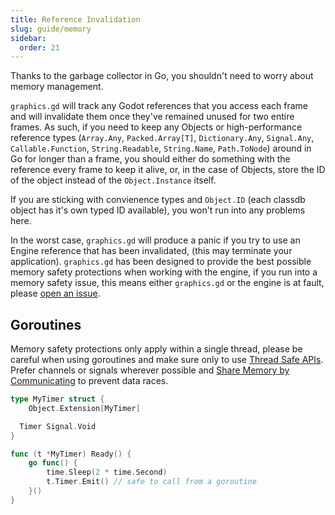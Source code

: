 ```yaml
---
title: Reference Invalidation
slug: guide/memory
sidebar:
  order: 21
---
```


Thanks to the garbage collector in Go, you shouldn't need to worry about memory management.

`graphics.gd` will track any Godot references that you access each frame and will invalidate them once
they've remained unused for two entire frames. As such, if you need to keep any Objects
or high-performance reference types (`Array.Any`, `Packed.Array[T]`, `Dictionary.Any`, `Signal.Any`,
`Callable.Function`, `String.Readable`, `String.Name`, `Path.ToNode`) around in Go for longer than a frame, you should either do something with the
reference every frame to keep it alive, or, in the case of Objects, store the ID of the object
instead of the `Object.Instance` itself.

If you are sticking with convienence types and `Object.ID` (each classdb object has it's own typed ID available), you won't run into any problems here.

In the worst case, `graphics.gd` will produce a panic if you try to use an Engine reference
that has been invalidated, (this may terminate your application). `graphics.gd` has been designed
to provide the best possible memory safety protections when working with the engine, if you run into
a memory safety issue, this means either `graphics.gd` or the engine is at fault, please [open an issue](https://github.com/quaadgras/graphics.gd/issues/new/choose).

## Goroutines

Memory safety protections only apply within a single thread, please be careful when using goroutines and make sure only to use
[Thread Safe APIs](https://docs.godotengine.org/en/latest/tutorials/performance/thread_safe_apis.html).
Prefer channels or signals wherever possible and [Share Memory by Communicating](https://go.dev/blog/codelab-share)
to prevent data races.

```go
type MyTimer struct {
	Object.Extension[MyTimer]

  Timer Signal.Void
}

func (t *MyTimer) Ready() {
	go func() {
		time.Sleep(2 * time.Second)
		t.Timer.Emit() // safe to call from a goroutine
	}()
}

```
